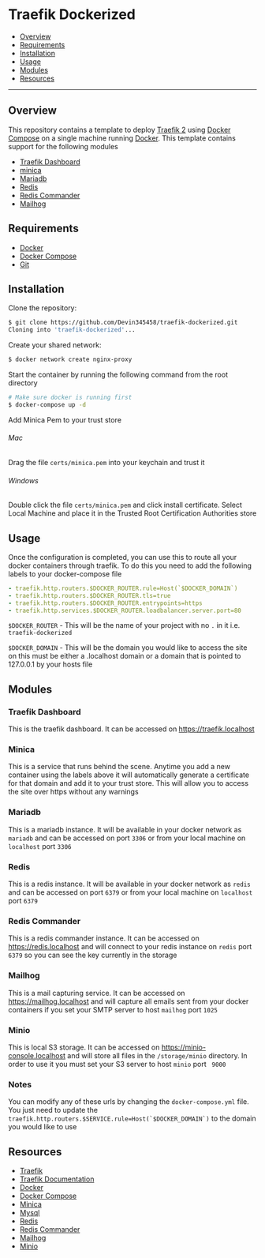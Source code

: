 # Traefik Dockerized

- [Overview](#overview)
- [Requirements](#requirements)
- [Installation](#installation)
- [Usage](#usage)
- [Modules](#modules)
- [Resources](#resources)

---

## Overview

This repository contains a template to deploy [Traefik 2](https://containo.us/traefik/) using [Docker Compose](https://docs.docker.com/compose/) on a single machine running [Docker](https://www.docker.com/). This template contains support for the following modules 
 - [Traefik Dashboard](#traefik-dashboard)
 - [minica](#minica)
 - [Mariadb](#mariadb)
 - [Redis](#redis)
 - [Redis Commander](#redis-commander)
 - [Mailhog](#mailhog)

## Requirements

- [Docker](https://www.docker.com/)
- [Docker Compose](https://docs.docker.com/compose/)
- [Git](https://git-scm.com/)

## Installation

Clone the repository:

```sh
$ git clone https://github.com/Devin345458/traefik-dockerized.git
Cloning into 'traefik-dockerized'...
```

Create your shared network:

```sh
$ docker network create nginx-proxy
```

Start the container by running the following command from the root directory

```sh
# Make sure docker is running first
$ docker-compose up -d
```

Add Minica Pem to your trust store
###### Mac
Drag the file ```certs/minica.pem``` into your keychain and trust it

###### Windows
Double click the file ```certs/minica.pem``` and click install certificate. Select Local Machine and place it in the Trusted Root Certification Authorities store


## Usage

Once the configuration is completed, you can use this to route all your docker containers through traefik. To do this you need to add the following labels to your docker-compose file

```yaml
- traefik.http.routers.$DOCKER_ROUTER.rule=Host(`$DOCKER_DOMAIN`)
- traefik.http.routers.$DOCKER_ROUTER.tls=true
- traefik.http.routers.$DOCKER_ROUTER.entrypoints=https
- traefik.http.services.$DOCKER_ROUTER.loadbalancer.server.port=80
```

``$DOCKER_ROUTER`` - This will be the name of your project with no `.` in it i.e. ``traefik-dockerized``

``$DOCKER_DOMAIN`` - This will be the domain you would like to access the site on this must be either a .localhost domain or a domain that is pointed to 127.0.0.1 by your hosts file


## Modules

### Traefik Dashboard

This is the traefik dashboard. It can be accessed on https://traefik.localhost

### Minica

This is a service that runs behind the scene. Anytime you add a new container using the labels above it will automatically generate a certificate for that domain and add it to your trust store. This will allow you to access the site over https without any warnings

### Mariadb

This is a mariadb instance. It will be available in your docker network as ``mariadb`` and can be accessed on port ``3306`` or from your local machine on ``localhost`` port ``3306``

### Redis

This is a redis instance. It will be available in your docker network as ``redis`` and can be accessed on port ``6379`` or from your local machine on ``localhost`` port ``6379``

### Redis Commander

This is a redis commander instance. It can be accessed on https://redis.localhost and will connect to your redis instance on ``redis`` port ``6379`` so you can see the key currently in the storage

### Mailhog

This is a mail capturing service. It can be accessed on https://mailhog.localhost and will capture all emails sent from your docker containers if you set your SMTP server to host ``mailhog`` port ``1025``

### Minio

This is local S3 storage. It can be accessed on https://minio-console.localhost and will store all files in the ``/storage/minio`` directory. In order to use it you must set your S3 server to host ``minio`` port `` 9000``

### Notes
You can modify any of these urls by changing the ``docker-compose.yml`` file. You just need to update the ``traefik.http.routers.$SERVICE.rule=Host(`$DOCKER_DOMAIN`)`` to the domain you would like to use

## Resources

- [Traefik](https://containo.us/traefik/)
- [Traefik Documentation](https://docs.traefik.io/)
- [Docker](https://www.docker.com/)
- [Docker Compose](https://docs.docker.com/compose/)
- [Minica](https://github.com/bjornsnoen/minica-api/pkgs/container/minica-traefik-api)
- [Mysql](https://mariadb.com/)
- [Redis](https://redis.com/)
- [Redis Commander](https://github.com/joeferner/redis-commander)
- [Mailhog](https://github.com/mailhog/MailHog)
- [Minio](https://github.com/minio/minio)
